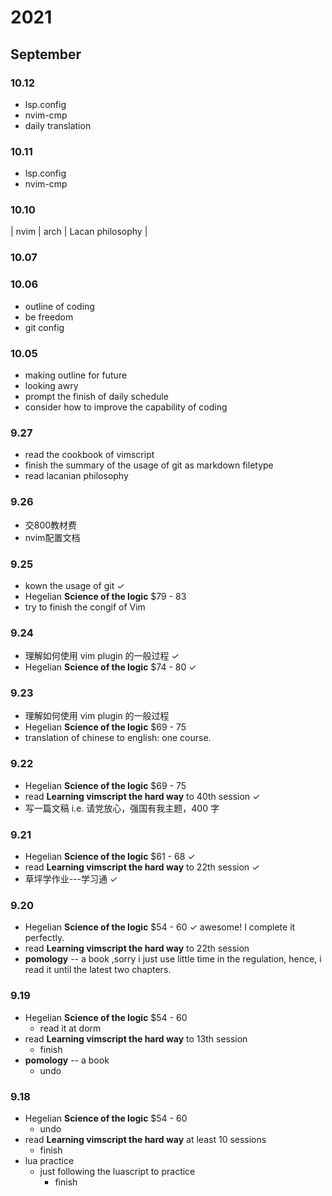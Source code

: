 # 2021
## September
### 10.12
+ lsp.config
+ nvim-cmp
+ daily translation

### 10.11
+ lsp.config
+ nvim-cmp

### 10.10
| nvim | arch | Lacan philosophy |
### 10.07

### 10.06
+ outline of coding
+ be freedom
+ git config

### 10.05
+ making outline for future
+ looking awry
+ prompt the finish of daily schedule
+ consider how to improve the capability of coding

### 9.27
+ read the cookbook of vimscript
+ finish the summary of the usage of git as markdown filetype
+ read lacanian philosophy

### 9.26
+ 交800教材费
+ nvim配置文档

### 9.25
+ kown the usage of git ✓
+ Hegelian **Science of the logic** $79 - 83
+ try to finish the congif of Vim

### 9.24
+ 理解如何使用 vim plugin 的一般过程 ✓
+ Hegelian **Science of the logic** $74 - 80 ✓

### 9.23
+ 理解如何使用 vim plugin 的一般过程
+ Hegelian **Science of the logic** $69 - 75
+ translation of chinese to english: one course.

### 9.22
+ Hegelian **Science of the logic** $69 - 75
+  read **Learning vimscript the hard way** to 40th session ✓
+  写一篇文稿 i.e. 请党放心，强国有我主题，400 字

### 9.21
+ Hegelian **Science of the logic** $61 - 68 ✓
+  read **Learning vimscript the hard way** to 22th session ✓
+  草坪学作业---学习通 ✓

### 9.20
+ Hegelian **Science of the logic** $54 - 60 ✓ awesome! I complete it perfectly.
+ read **Learning vimscript the hard way** to 22th session 
+ **pomology**  -- a book ,sorry i just use little time in the regulation, hence, i read it until the latest two chapters.


### 9.19
+ Hegelian **Science of the logic** $54 - 60
  + read it at dorm   
+ read **Learning vimscript the hard way** to 13th session
  - finish
+ **pomology**  -- a book
  - undo
  
### 9.18
+ Hegelian **Science of the logic** $54 - 60  
  + undo
+ read **Learning vimscript the hard way** at least 10 sessions
  +  finish
+ lua practice 
  + just following the luascript to practice
    + finish
